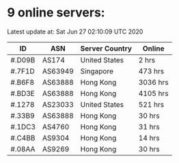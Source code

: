 # 9 online servers:

Latest update at: Sat Jun 27 02:10:09 UTC 2020

| ID | ASN | Server Country | Online |
| -- | --- | -------------- | ------ |
| #.D09B | AS174 | United States | 2 hrs |
| #.7F1D | AS63949 | Singapore | 473 hrs |
| #.B6F8 | AS63888 | Hong Kong | 3036 hrs |
| #.BD3E | AS63888 | Hong Kong | 4105 hrs |
| #.1278 | AS23033 | United States | 521 hrs |
| #.33B9 | AS63888 | Hong Kong | 30 hrs |
| #.1DC3 | AS4760 | Hong Kong | 31 hrs |
| #.C4BB | AS9304 | Hong Kong | 14 hrs |
| #.08AA | AS9269 | Hong Kong | 30 hrs |

